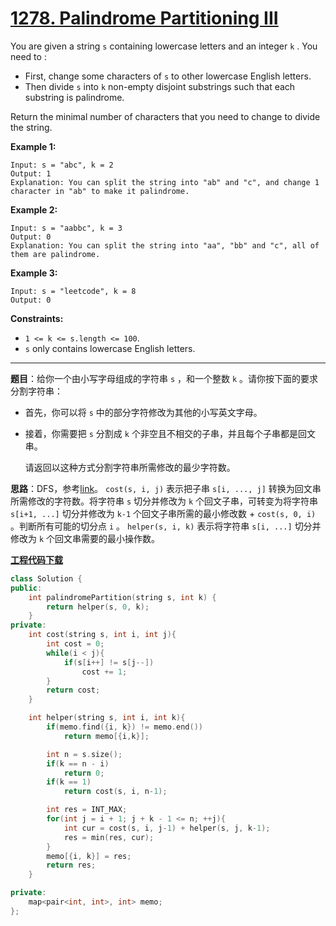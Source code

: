 # [1278. Palindrome Partitioning III](https://leetcode.com/problems/palindrome-partitioning-iii/)

You are given a string `s` containing lowercase letters and an integer `k` . You need to :

* First, change some characters of `s` to other lowercase English letters.
* Then divide `s` into `k` non-empty disjoint substrings such that each substring is palindrome.

Return the minimal number of characters that you need to change to divide the string.

**Example 1:**

```
Input: s = "abc", k = 2
Output: 1
Explanation: You can split the string into "ab" and "c", and change 1 character in "ab" to make it palindrome.
```

**Example 2:**

```
Input: s = "aabbc", k = 3
Output: 0
Explanation: You can split the string into "aa", "bb" and "c", all of them are palindrome.
```

**Example 3:**

```
Input: s = "leetcode", k = 8
Output: 0
```

**Constraints:**

* `1 <= k <= s.length <= 100`.
* `s` only contains lowercase English letters.

-----

**题目**：给你一个由小写字母组成的字符串 `s` ，和一个整数 `k` 。请你按下面的要求分割字符串：

* 首先，你可以将 `s` 中的部分字符修改为其他的小写英文字母。

* 接着，你需要把 `s` 分割成 `k` 个非空且不相交的子串，并且每个子串都是回文串。

  请返回以这种方式分割字符串所需修改的最少字符数。

**思路**：DFS，参考[link](https://leetcode.com/problems/palindrome-partitioning-iii/discuss/441427/Python3-Top-down-DFS-with-Memoization)。 `cost(s, i, j)` 表示把子串 `s[i, ..., j]` 转换为回文串所需修改的字符数。将字符串 `s` 切分并修改为 `k` 个回文子串，可转变为将字符串 `s[i+1, ...]` 切分并修改为 `k-1` 个回文子串所需的最小修改数 + `cost(s, 0, i)` 。判断所有可能的切分点 `i` 。 `helper(s, i, k)` 表示将字符串 `s[i, ...]` 切分并修改为 `k` 个回文串需要的最小操作数。

[**工程代码下载**](https://github.com/shenkh/leetcode)

```cpp
class Solution {
public:
    int palindromePartition(string s, int k) {
        return helper(s, 0, k);
    }
private:
    int cost(string s, int i, int j){
        int cost = 0;
        while(i < j){
            if(s[i++] != s[j--])
                cost += 1;
        }
        return cost;
    }

    int helper(string s, int i, int k){
        if(memo.find({i, k}) != memo.end())
            return memo[{i,k}];

        int n = s.size();
        if(k == n - i)
            return 0;
        if(k == 1)
            return cost(s, i, n-1);

        int res = INT_MAX;
        for(int j = i + 1; j + k - 1 <= n; ++j){
            int cur = cost(s, i, j-1) + helper(s, j, k-1);
            res = min(res, cur);
        }
        memo[{i, k}] = res;
        return res;
    }

private:
    map<pair<int, int>, int> memo;
};
```

